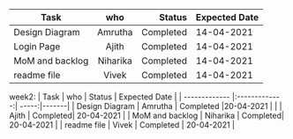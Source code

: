 

| Task       | who         | Status | Expected Date |
| ------------- |:-------------:| -----:|-------|
|        Design Diagram  |   Amrutha     | Completed |14-04-2021       |
|  Login Page     |  Ajith    |   Completed|   14-04-2021     |
|         MoM and backlog     | Niharika  |    Completed|    14-04-2021     |
|          readme file   |     Vivek    |  Completed    |   14-04-2021    |


week2:
| Task       | who         | Status | Expected Date |
| ------------- |:-------------:| -----:|-------|
|        Design Diagram  |   Amrutha     | Completed |20-04-2021       |
|       |  Ajith    |   Completed|   20-04-2021     |
|         MoM and backlog     | Niharika  |    Completed|    20-04-2021     |
|          readme file   |     Vivek    |  Completed    |   20-04-2021    |

